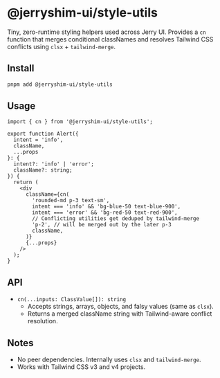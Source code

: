 # @jerryshim-ui/style-utils

Tiny, zero-runtime styling helpers used across Jerry UI. Provides a `cn` function that merges conditional classNames and resolves Tailwind CSS conflicts using `clsx` + `tailwind-merge`.

## Install

```bash
pnpm add @jerryshim-ui/style-utils
```

## Usage

```tsx
import { cn } from '@jerryshim-ui/style-utils';

export function Alert({
  intent = 'info',
  className,
  ...props
}: {
  intent?: 'info' | 'error';
  className?: string;
}) {
  return (
    <div
      className={cn(
        'rounded-md p-3 text-sm',
        intent === 'info' && 'bg-blue-50 text-blue-900',
        intent === 'error' && 'bg-red-50 text-red-900',
        // Conflicting utilities get deduped by tailwind-merge
        'p-2', // will be merged out by the later p-3
        className,
      )}
      {...props}
    />
  );
}
```

## API

- `cn(...inputs: ClassValue[]): string`
  - Accepts strings, arrays, objects, and falsy values (same as `clsx`).
  - Returns a merged className string with Tailwind-aware conflict resolution.

## Notes

- No peer dependencies. Internally uses `clsx` and `tailwind-merge`.
- Works with Tailwind CSS v3 and v4 projects.
